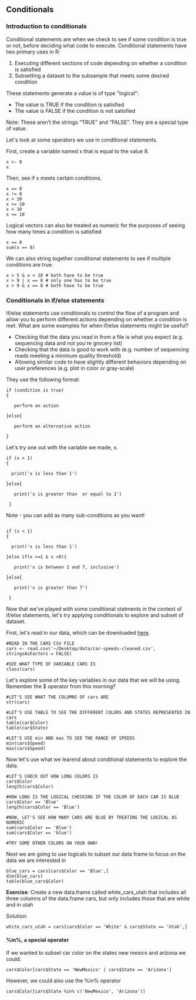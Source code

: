 ## Conditionals 

### Introduction to conditionals 
Conditional statements are when we check to see if some condition is true or not, before deciding what code to execute. Conditional statements have two primary uses in R:
1) Executing different sections of code depending on whether a condition is satisfied
2) Subsetting a dataset to the subsample that meets some desired condition

These statements generate a value is of type "logical":
- The value is TRUE if the condition is satisfied
- The value is FALSE if the condition is not satisfied

Note: These aren’t the strings “TRUE” and “FALSE”. They are a special type of value. 

Let's look at some operators we use in conditional statements. 

First, create a variable named x that is equal to the value 8. 
```
x <- 8
x
```

Then, see if x meets certain conditions.

```
x == 8
x != 8
x > 10
x >= 10
x < 10
x <= 10 
```

Logical vectors can also be treated as numeric for the purposes of seeing how many times a condition is satisfied
```
x == 8
sum(x == 8)
```

We can also string together conditional statements to see if multiple conditions are true. 

```
x > 5 & x < 10 # both have to be true
x > 9 | x == 8 # only one has to be true 
x > 9 & x == 8 # both have to be true 
```

### Conditionals in if/else statements 

If/else statements use conditionals to control the flow of a program and allow you to perform different actions depending on whether a condition is met. What are some examples for when if/else statements might be useful?
- Checking that the data you read in from a file is what you expect (e.g. sequencing data and not you're grocery list)
- Checking that the data is good to work with (e.g. number of sequencing reads meeting a minimum quality threshold)
- Allowing similar code to have slightly different behaviors depending on user preferences (e.g. plot in color or gray-scale)


They use the following format: 

```
if (condition is true)
{

   perform an action

}else{  

   perform an alternative action 

}
```

Let's try one out with the variable we made, x. 

```
if (x < 1)
{

  print('x is less than 1')

}else{

   print('x is greater than  or equal to 1')
  
 }
```

Note - you can add as many sub-conditions as you want!

```

if (x < 1)
{

  print('x is less than 1')

}else if(x >=1 & x <8){

   print('x is between 1 and 7, inclusive')

}else{

   print('x is greater than 7')
  
 }
```

Now that we've played with some conditional statments in the context of if/else statements, let's try applying conditionals to explore and subset of dataset. 

First, let's read in our data, which can be downloaded [here](http://swcarpentry.github.io/r-novice-inflammation/setup.html). 

```
#READ IN THE CARS CSV FILE
cars <- read.csv('~/Desktop/data/car-speeds-cleaned.csv', stringsAsFactors = FALSE)

#SEE WHAT TYPE OF VARIABLE CARS IS
class(cars)
```

Let's explore some of the key variables in our data that we will be using. Remember the $ operator from this morning?

```
#LET'S SEE WHAT THE COLUMNS OF cars ARE
str(cars)

#LET'S USE TABLE TO SEE THE DIFFERENT COLORS AND STATES REPRESENTED IN cars
table(car$Color)
table(car$State)

#LET'S USE min AND max TO SEE THE RANGE OF SPEEDS
min(cars$Speed)
max(cars$Speed)
```

Now let's use what we learend about conditional statements to explore the data. 

```
#LET'S CHECK OUT HOW LONG COLORS IS
cars$Color
length(cars$Color)

#HOW LONG IS THE LOGICAL CHECKING IF THE COLOR OF EACH CAR IS BLUE
cars$Color == 'Blue'
length(cars$Color == 'Blue')

#NOW, LET'S SEE HOW MANY CARS ARE BLUE BY TREATING THE LOGICAL AS NUMERIC
sum(cars$Color == 'Blue')
sum(cars$Color == 'blue') 

#TRY SOME OTHER COLORS ON YOUR OWN!
```


Next we are going to use logicals to subset our data frame to focus on the data we are interested in
```
blue_cars = cars[cars$Color == 'Blue',]
dim(blue_cars)
table(blue_cars$Color)
```

**Exercise**: Create a new data.frame called white_cars_utah that includes all three columns of the data.frame cars, but only includes those that are white and in utah 

Solution: 
```
white_cars_utah = cars[cars$Color == 'White' & cars$State == 'Utah',]
```

#### %in%, a special operater 

If we wanted to subset car color on the states new mexico and arizona we could: 

```cars$Color[cars$State == 'NewMexico' | cars$State == 'Arizona']```

However, we could also use the %in% operator 

```cars$Color[cars$State %in% c('NewMexico', 'Arizona')]```
